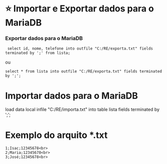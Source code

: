 # :star: Importar e Exportar dados para o MariaDB

### Exportar dados para o MariaDB
```
 select id, nome, telefone into outfile "C:/RE/exporta.txt" fields terminated by ';' from lista;
 ```
 ou<br>
 ```
 select * from lista into outfile "C:/RE/exporta.txt" fields terminated by ';';
 ```
 
 # Importar dados para o MariaDB
 load data local infile "C:/RE/importa.txt" into table lista fields terminated by ';';
 
# Exemplo do arquito *.txt
```
1;Isac;12345678<br>
2;Maria;12345678<br>
3;José;12345678<br>
```

